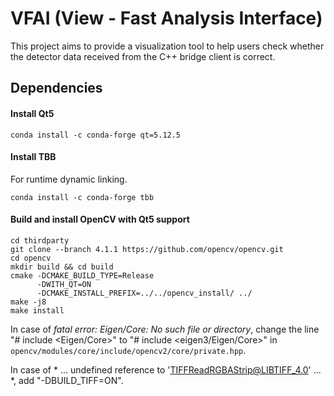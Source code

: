 # VFAI (View - Fast Analysis Interface)

This project aims to provide a visualization tool to help users check whether the 
detector data received from the C++ bridge client is correct.

## Dependencies

#### Install Qt5

```shell script
conda install -c conda-forge qt=5.12.5
```

#### Install TBB

For runtime dynamic linking.

```shell script
conda install -c conda-forge tbb
```

#### Build and install OpenCV with Qt5 support

```shell script
cd thirdparty
git clone --branch 4.1.1 https://github.com/opencv/opencv.git
cd opencv
mkdir build && cd build
cmake -DCMAKE_BUILD_TYPE=Release 
      -DWITH_QT=ON 
      -DCMAKE_INSTALL_PREFIX=../../opencv_install/ ../
make -j8
make install
```

In case of *fatal error: Eigen/Core: No such file or directory*,
change the line "# include <Eigen/Core>" to "# include <eigen3/Eigen/Core>" in 
`opencv/modules/core/include/opencv2/core/private.hpp`.

In case of * ... undefined reference to 'TIFFReadRGBAStrip@LIBTIFF_4.0' ... *, add "-DBUILD_TIFF=ON".
